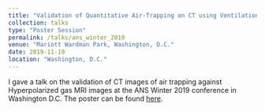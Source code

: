```yaml
---
title: "Validation of Quantitative Air-Trapping on CT using Ventilation Imaging on Hyperpolarized Gas MRI"
collection: talks
type: "Poster Session"
permalink: /talks/ans_winter_2019
venue: "Mariott Wardman Park, Washington, D.C."
date: 2019-11-19
location: "Washington, D.C."
---
```


I gave a talk on the validation of CT images of air trapping against Hyperpolarized gas MRI images at the ANS Winter 2019 conference in Washington D.C. The poster can be found [here](/files/ANS_Winter_Poster_Final.pptx).
